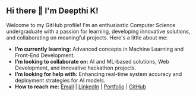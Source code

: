 

## Hi there 👋 I'm Deepthi K!

Welcome to my GitHub profile! I'm an enthusiastic Computer Science undergraduate with a passion for learning, developing innovative solutions, and collaborating on meaningful projects. Here's a little about me:

- **I’m currently learning:** Advanced concepts in Machine Learning and Front-End Development.
- **I’m looking to collaborate on:** AI and ML-based solutions, Web Development, and innovative hackathon projects.
- **I’m looking for help with:** Enhancing real-time system accuracy and deployment strategies for AI models.
- **How to reach me:** [Email](mailto:deepthigowda1105@gmail.com) | [LinkedIn](https://linkedin.com/in/deepthi0511) | [Portfolio](https://deepthik05.github.io/portfolio/) | [GitHub](https://github.com/Deepthik05)

